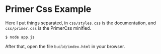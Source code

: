 
# Primer Css Example

Here I put things separated, in `css/styles.css` is the documentation, and  ``css/primer.css`` is the PrimerCss minified.

    $ node app.js

After that, open the file ``build/index.html`` in your browser.